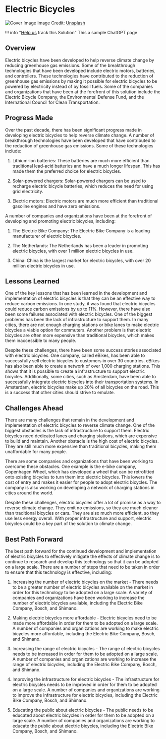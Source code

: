 # Electric Bicycles

![Cover Image](https://images.unsplash.com/photo-1673969694073-23681e038413?crop=entropy&cs=tinysrgb&fit=max&fm=jpg&ixid=Mnw0NDYzODh8MHwxfHNlYXJjaHwxfHxFbGVjdHJpYyUyMEJpY3ljbGVzfGVufDB8fHx8MTY4MzY1ODY2MA&ixlib=rb-4.0.3&q=80&w=1080)
Image Credit: [Unsplash](https://unsplash.com/@eveloelectricbikes)

!!! info "[Help us](../../contribute) track this Solution"
    This a sample ChatGPT page

## Overview

Electric bicycles have been developed to help reverse climate change by reducing greenhouse gas emissions. Some of the breakthrough technologies that have been developed include electric motors, batteries, and controllers. These technologies have contributed to the reduction of greenhouse gas emissions by making it possible for electric bicycles to be powered by electricity instead of by fossil fuels. Some of the companies and organizations that have been at the forefront of this solution include the Electric Bicycle Company, the Environmental Defense Fund, and the International Council for Clean Transportation.

## Progress Made

Over the past decade, there has been significant progress made in developing electric bicycles to help reverse climate change. A number of breakthrough technologies have been developed that have contributed to the reduction of greenhouse gas emissions. Some of these technologies include:

1. Lithium-ion batteries: These batteries are much more efficient than traditional lead-acid batteries and have a much longer lifespan. This has made them the preferred choice for electric bicycles.

2. Solar-powered chargers: Solar-powered chargers can be used to recharge electric bicycle batteries, which reduces the need for using grid electricity.

3. Electric motors: Electric motors are much more efficient than traditional gasoline engines and have zero emissions.

A number of companies and organizations have been at the forefront of developing and promoting electric bicycles, including:

1. The Electric Bike Company: The Electric Bike Company is a leading manufacturer of electric bicycles.

2. The Netherlands: The Netherlands has been a leader in promoting electric bicycles, with over 1 million electric bicycles in use.

3. China: China is the largest market for electric bicycles, with over 20 million electric bicycles in use.

## Lessons Learned

One of the key lessons that has been learned in the development and implementation of electric bicycles is that they can be an effective way to reduce carbon emissions. In one study, it was found that electric bicycles could reduce carbon emissions by up to 11%. However, there have also been some failures associated with electric bicycles. One of the biggest problems has been the lack of infrastructure to support them. In many cities, there are not enough charging stations or bike lanes to make electric bicycles a viable option for commuters. Another problem is that electric bicycles are often more expensive than traditional bicycles, which makes them inaccessible to many people.

Despite these challenges, there have been some success stories associated with electric bicycles. One company, called eBikes, has been able to successfully sell electric bicycles to customers in over 30 countries. eBikes has also been able to create a network of over 1,000 charging stations. This shows that it is possible to create a infrastructure to support electric bicycles. Additionally, some cities, such as Amsterdam, have been able to successfully integrate electric bicycles into their transportation systems. In Amsterdam, electric bicycles make up 20% of all bicycles on the road. This is a success that other cities should strive to emulate.

## Challenges Ahead

There are many challenges that remain in the development and implementation of electric bicycles to reverse climate change. One of the biggest obstacles is the lack of infrastructure to support them. Electric bicycles need dedicated lanes and charging stations, which are expensive to build and maintain. Another obstacle is the high cost of electric bicycles. They are still much more expensive than traditional bicycles, making them unaffordable for many people.

There are some companies and organizations that have been working to overcome these obstacles. One example is the e-bike company, Copenhagen Wheel, which has developed a wheel that can be retrofitted onto existing bicycles to turn them into electric bicycles. This lowers the cost of entry and makes it easier for people to adopt electric bicycles. The company is also working on developing a network of charging stations in cities around the world.

Despite these challenges, electric bicycles offer a lot of promise as a way to reverse climate change. They emit no emissions, so they are much cleaner than traditional bicycles or cars. They are also much more efficient, so they use less energy overall. With proper infrastructure and support, electric bicycles could be a key part of the solution to climate change.

## Best Path Forward

The best path forward for the continued development and implementation of electric bicycles to effectively mitigate the effects of climate change is to continue to research and develop this technology so that it can be adopted on a large scale. There are a number of steps that need to be taken in order to ensure that this technology is effective, including:

1. Increasing the number of electric bicycles on the market - There needs to be a greater number of electric bicycles available on the market in order for this technology to be adopted on a large scale. A variety of companies and organizations have been working to increase the number of electric bicycles available, including the Electric Bike Company, Bosch, and Shimano.

2. Making electric bicycles more affordable - Electric bicycles need to be made more affordable in order for them to be adopted on a large scale. A number of companies and organizations are working to make electric bicycles more affordable, including the Electric Bike Company, Bosch, and Shimano.

3. Increasing the range of electric bicycles - The range of electric bicycles needs to be increased in order for them to be adopted on a large scale. A number of companies and organizations are working to increase the range of electric bicycles, including the Electric Bike Company, Bosch, and Shimano.

4. Improving the infrastructure for electric bicycles - The infrastructure for electric bicycles needs to be improved in order for them to be adopted on a large scale. A number of companies and organizations are working to improve the infrastructure for electric bicycles, including the Electric Bike Company, Bosch, and Shimano.

5. Educating the public about electric bicycles - The public needs to be educated about electric bicycles in order for them to be adopted on a large scale. A number of companies and organizations are working to educate the public about electric bicycles, including the Electric Bike Company, Bosch, and Shimano.
